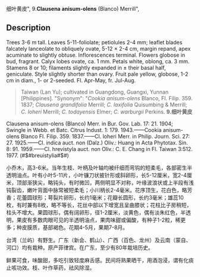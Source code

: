 细叶黄皮",
9.**Clausena anisum-olens** (Blanco) Merrill",

## Description
Trees 3-6 m tall. Leaves 5-11-foliolate; petiolules 2-4 mm; leaflet blades falcately lanceolate to obliquely ovate, 5-12 × 2-4 cm, margin repand, apex acuminate to slightly obtuse. Inflorescences terminal. Flowers globose in bud, fragrant. Calyx lobes ovate, ca. 1 mm. Petals white, oblong, ca. 3 mm. Stamens 8 or 10; filaments slightly expanded in ± their basal half, geniculate. Style slightly shorter than ovary. Fruit pale yellow, globose, 1-2 cm in diam., 1- or 2-seeded. Fl. Apr-May, fr. Jul-Aug.

> Taiwan (Lan Yu); cultivated in Guangdong, Guangxi, Yunnan [Philippines].
  "Synonym": "*Cookia anisum-olens* Blanco, Fl. Filip. 359. 1837; *Clausena grandifolia* Merrill; *C. laxifolia* Quisumbing &amp; Merrill; *C. loheri* Merrill; *C. todayensis* Elmer; *C. warburgii* Perkins.
**9.细叶黄皮**

Clausena anisum-olens (Blanco) Merr. in Bur. Gov. Lab. 17: 21. 1904; Swingle in Webb. et Batc. Citrus Indust. 1: 179. 1943.——Cookia anisum-olens Blanco Fl. Filip. 359. 1837.——Cl. loheri Merr. in Philip. Journ. Sci. 27: 27. 1925.——Cl. indica auct. non (Dalz.) Oliv.: Huang in Acta Phytotax. Sin. 8: 91. 1959.——Cl. hrevistyla auct. non Oliv.: C. E. Chang in Fl. Taiwan 3:512. 1977. (#$#breuistylia#$#)

小乔木，高3-6米。当年生枝、叶柄及叶轴均被纤细而弯钩的短柔毛，各部密生半透明油点。叶有小叶5-11片，小叶镰刀状披针形或斜卵形，长5-12厘米，宽2-4厘米，顶部渐狭尖，略钝头，有时微凹，两侧明显不对称，叶缘波浪状或上半段有浅钝裂齿，嫩叶背面中脉常被短柔毛；小川柄长2-4毫米。花序顶生，花白色，略芳香；花蕾圆球形；萼裂片卵形，长约1毫米；花瓣长圆形，长约3毫米；雄蕊10枚，有时兼有8枚，略不等长，花丝中部以下增宽且呈曲膝状；花柱比子房稍短，柱头不增大。果圆球形，偶有阔卵形，径1-2厘米，淡黄色，偶有淡朱红色，半透明，果皮有多数肉眼可见的半透明油点，果肉味甜或偏酸，有种子1-2粒，稀更多；种皮膜质，基部褐色。花期4-5月，果期7-8月。

台湾（兰屿）有野生。广东（新会、鹤山）、广西（百色、龙州）及云南（蒙自、河口）均有栽种。原产菲律宾。在广东，至少有80年栽培历史。

鲜果可食，味酸甜，多吃引致轻度麻舌感。民间将熟果晒干，用酒泡浸，谓有化痰止咳功效。枝、叶作草药，祛风除湿。
